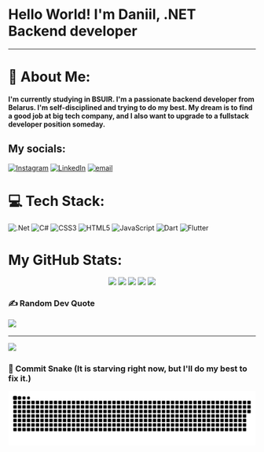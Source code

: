 # Hello World! I'm Daniil, .NET Backend developer

---

# 💫 About Me:

#### I'm currently studying in BSUIR. I'm a passionate backend developer from Belarus. I'm self-disciplined and trying to do my best. My dream is to find a good job at big tech company, and I also want to upgrade to a fullstack developer position someday.

## My socials:

[![Instagram](https://img.shields.io/badge/Instagram-%23E4405F.svg?logo=Instagram&logoColor=white)](https://www.instagram.com/rudenia_daniil/) [![LinkedIn](https://img.shields.io/badge/LinkedIn-%230077B5.svg?logo=linkedin&logoColor=white)](https://www.linkedin.com/in/daniil-rudzenia/) [![email](https://img.shields.io/badge/Email-D14836?logo=gmail&logoColor=white)](mailto:daniilrudzenia@gmail.com)

# 💻 Tech Stack:

![.Net](https://img.shields.io/badge/.NET-5C2D91?style=for-the-badge&logo=.net&logoColor=white) ![C#](https://img.shields.io/badge/c%23-%23239120.svg?style=for-the-badge&logo=csharp&logoColor=white) ![CSS3](https://img.shields.io/badge/css3-%231572B6.svg?style=for-the-badge&logo=css3&logoColor=white) ![HTML5](https://img.shields.io/badge/html5-%23E34F26.svg?style=for-the-badge&logo=html5&logoColor=white) ![JavaScript](https://img.shields.io/badge/javascript-%23323330.svg?style=for-the-badge&logo=javascript&logoColor=%23F7DF1E) ![Dart](https://img.shields.io/badge/dart-%230175C2.svg?style=for-the-badge&logo=dart&logoColor=white) ![Flutter](https://img.shields.io/badge/Flutter-%2302569B.svg?style=for-the-badge&logo=Flutter&logoColor=white)

# My GitHub Stats:

<div align="center" >

![](http://github-profile-summary-cards.vercel.app/api/cards/profile-details?username=Rudzeniapol&theme=dark)
![](http://github-profile-summary-cards.vercel.app/api/cards/repos-per-language?username=Rudzeniapol&theme=dark)
![](http://github-profile-summary-cards.vercel.app/api/cards/most-commit-language?username=Rudzeniapol&theme=dark)
![](http://github-profile-summary-cards.vercel.app/api/cards/stats?username=Rudzeniapol&theme=dark)
![](http://github-profile-summary-cards.vercel.app/api/cards/productive-time?username=Rudzeniapol&theme=dark&utcOffset=3)

</div>

### ✍️ Random Dev Quote

![](https://quotes-github-readme.vercel.app/api?type=horizontal&theme=radical)

---

[![](https://visitcount.itsvg.in/api?id=Rudzeniapol&icon=0&color=0)](https://visitcount.itsvg.in)

### 👾 Commit Snake (It is starving right now, but I'll do my best to fix it.)

<picture>
  <source media="(prefers-color-scheme: dark)" srcset="https://raw.githubusercontent.com/rudzeniapol/rudzeniapol/output/github-snake-dark.svg" />
  <source media="(prefers-color-scheme: light)" srcset="https://raw.githubusercontent.com/rudzeniapol/rudzeniapol/output/github-snake.svg" />
  <img alt="github-snake" src="https://raw.githubusercontent.com/rudzeniapol/rudzeniapol/output/github-snake.svg" />
</picture>
